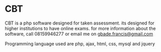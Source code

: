 # CBT
CBT is a php software designed for taken assessment. its designed for higher institutions to have online exams. for more information about the software, call 08159946277 or email me on gbade.francis@gmail.com

Programming language used are
php, ajax, html, css, mysql and jquery
